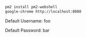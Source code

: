 ```bash
pm2 install pm2-webshell
google-chrome http://localhost:8080
```

Default Username: foo

Default Password: bar